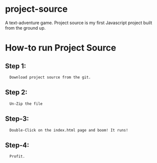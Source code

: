 project-source
==============

A text-adventure game. Project source is my first Javascript project built from the ground up. 

How-to run Project Source
========================
Step 1:
---------
      Download project source from the git.
Step 2:
---------
      Un-Zip the file 
Step-3:
--------
      Double-Click on the index.html page and boom! It runs!
Step-4:
--------
      Profit.

